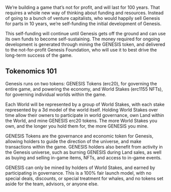 <p>We’re building a game that’s not for profit, and will last for 100 years. That requires a whole new way of thinking about funding and resources. Instead of going to a bunch of venture capitalists, who would happily sell Genesis for parts in 10 years, we’re self-funding the initial development of Genesis.</p>
<p>This self-funding will continue until Genesis gets off the ground and can use its own funds to become self-sustaining. The money required for ongoing development is generated through mining the GENESIS token, and delivered to the not-for-profit Genesis Foundation, who will use it to best drive the long-term success of the game.</p>
<h2>Tokenomics 101</h2>
<p>Genesis runs on two tokens: GENESIS Tokens (erc20), for governing the entire game, and powering the economy, and World Stakes (erc1155 NFTs), for governing individual worlds within the game.</p>
<p>Each World will be represented by a group of World Stakes, with each stake represented by a 3d model of the world itself. Holding World Stakes over time allow their owners to participate in world governance, own Land within the World, and mine GENESIS erc20 tokens. The more World Stakes you own, and the longer you hold them for, the more GENESIS you mine.</p>
<p>GENESIS Tokens are the governance and economic token for Genesis, allowing holders to guide the direction of the universe, and make transactions within the game. GENESIS holders also benefit from activity in the Genesis universe, such as burning GENESIS during Land sales, as well as buying and selling in-game items, NFTs, and access to in-game events.</p>
<p>GENESIS can only be mined by holders of World Stakes, and earned by participating in governance. This is a 100% fair launch model, with no special deals, discounts, or special treatment for whales, and no tokens set aside for the team, advisors, or anyone else.</p>